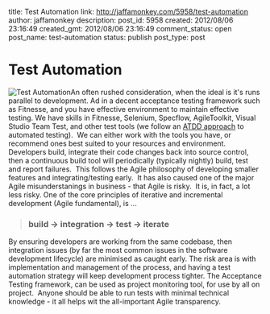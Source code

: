 title: Test Automation
link: http://jaffamonkey.com/5958/test-automation
author: jaffamonkey
description: 
post_id: 5958
created: 2012/08/06 23:16:49
created_gmt: 2012/08/06 23:16:49
comment_status: open
post_name: test-automation
status: publish
post_type: post

# Test Automation

![Test Automation](/wp-content/uploads/2012/08/18-150x150.png)An often rushed consideration, when the ideal is it's runs parallel to development. Ad in a decent acceptance testing framework such as Fitnesse, and you have effective environment to maintain effective testing. We have skills in Fitnesse, Selenium, Specflow, AgileToolkit, Visual Studio Team Test, and other test tools (we follow an [ATDD approach](http://jaffamonkey.com/testing-services/test-automation/) to automated testing).  We can either work with the tools you have, or recommend ones best suited to your resources and environment. Developers build, integrate their code changes back into source control, then a continuous build tool will periodically (typically nightly) build, test and report failures.  This follows the Agile philosophy of developing smaller features and integrating/testing early.  It has also caused one of the major Agile misunderstanings in business - that Agile is risky.  It is, in fact, a lot less risky. One of the core principles of iterative and incremental development (Agile fundamental), is ... 

> ### **build -> integration -> test -> iterate**

By ensuring developers are working from the same codebase, then integration issues (by far the most common issues in the software development lifecycle) are minimised as caught early. The risk area is with implementation and management of the process, and having a test automation strategy will keep development process tighter. The Acceptance Testing framework, can be used as project monitoring tool, for use by all on project.  Anyone should be able to run tests with minimal technical knowledge - it all helps wit the all-important Agile transparency.